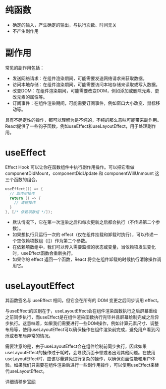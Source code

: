 # 纯函数
- 确定的输入，产生确定的输出，与执行次数、时间无关  
- 不产生副作用  

# 副作用
常见的副作用包括：  
* 发送网络请求：在组件渲染期间，可能需要发送网络请求来获取数据。  
* 访问本地存储：在组件渲染期间，可能需要访问本地存储来读取或写入数据。  
* 改变DOM：在组件渲染期间，可能需要改变DOM，例如添加或删除元素、更改元素的属性等。  
* 订阅事件：在组件渲染期间，可能需要订阅事件，例如窗口大小改变、鼠标移动等。  

具有不确定性的操作，都可以理解为是不纯的，不纯的那么意味可能带来副作用。React提供了一些钩子函数，例如useEffect和useLayoutEffect，用于处理副作用。

# useEffect
Effect Hook 可以让你在函数组件中执行副作用操作。可以把它看做 componentDidMount，componentDidUpdate 和 componentWillUnmount 这三个函数的组合。
```c
useEffect(() => {
  // 副作用操作
  return () => {
    // 清理操作
  }
}, [/* 依赖项数组 */]);
```
* 默认情况下，它在第一次渲染之后和每次更新之后都会执行（不传递第二个参数）。  
* 如果想执行只运行一次的 effect（仅在组件挂载和卸载时执行），可以传递一个空依赖项数组（[]）作为第二个参数。  
* 在依赖项数组中，我们可以传入需要监控的状态或变量，当依赖项发生变化时，useEffect函数会重新执行。  
* 如果你的 effect 返回一个函数，React 将会在组件卸载的时候执行清除操作调用它。  
# useLayoutEffect
其函数签名与 useEffect 相同，但它会在所有的 DOM 变更之后同步调用 effect。  

与useEffect的区别在于，useLayoutEffect会在组件渲染函数执行之后屏幕重绘之前同步执行，而useEffect是在组件渲染函数执行完毕并且屏幕绘制完成之后异步执行。这意味着，如果我们需要进行一些DOM操作，例如计算元素尺寸、调整布局等，使用useLayoutEffect可以确保操作在组件渲染前完成，避免用户看到闪烁或者布局异常的情况。

需要注意的是，由于useLayoutEffect会在组件绘制前同步执行，因此如果useLayoutEffect的操作过于耗时，会导致页面卡顿或者出现其他问题。在使用useLayoutEffect时，应该尽量避免进行复杂的操作，以确保页面性能和用户体验。如果我们只需要在组件渲染后进行一些副作用操作，可以使用useEffect来替代useLayoutEffect。

详细请移步[官网](https://react.zcopy.site/docs/hooks-effect.html)
